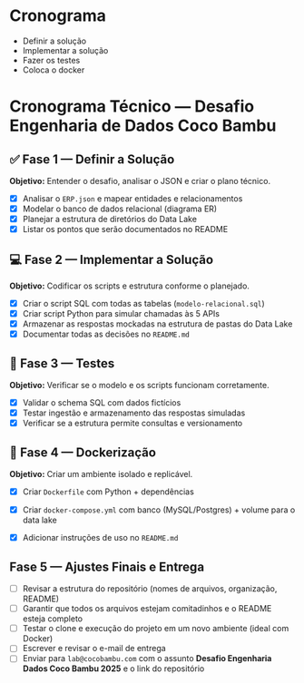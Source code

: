 # Cronograma

- Definir a solução
- Implementar a solução
- Fazer os testes
- Coloca o docker

# Cronograma Técnico — Desafio Engenharia de Dados Coco Bambu

## ✅ Fase 1 — Definir a Solução

**Objetivo:** Entender o desafio, analisar o JSON e criar o plano técnico.

- [x]  Analisar o `ERP.json` e mapear entidades e relacionamentos
- [x]  Modelar o banco de dados relacional (diagrama ER)
- [x] Planejar a estrutura de diretórios do Data Lake
- [x]  Listar os pontos que serão documentados no README

## 💻 Fase 2 — Implementar a Solução

**Objetivo:** Codificar os scripts e estrutura conforme o planejado.

- [x]  Criar o script SQL com todas as tabelas (`modelo-relacional.sql`)
- [x]  Criar script Python para simular chamadas às 5 APIs
- [x]  Armazenar as respostas mockadas na estrutura de pastas do Data Lake
- [x]  Documentar todas as decisões no `README.md`

## 🧪 Fase 3 — Testes

**Objetivo:** Verificar se o modelo e os scripts funcionam corretamente.

- [x]  Validar o schema SQL com dados fictícios
- [x]  Testar ingestão e armazenamento das respostas simuladas
- [x]  Verificar se a estrutura permite consultas e versionamento

## 🐳 Fase 4 — Dockerização

**Objetivo:** Criar um ambiente isolado e replicável.

- [x]  Criar `Dockerfile` com Python + dependências
- [x]  Criar `docker-compose.yml` com banco (MySQL/Postgres) + volume para o data lake
- [x]  Adicionar instruções de uso no `README.md`


## Fase 5 — Ajustes Finais e Entrega

- [ ]  Revisar a estrutura do repositório (nomes de arquivos, organização, README)
- [ ]  Garantir que todos os arquivos estejam comitadinhos e o README esteja completo
- [ ]  Testar o clone e execução do projeto em um novo ambiente (ideal com Docker)
- [ ]  Escrever e revisar o e-mail de entrega
- [ ]  Enviar para `lab@cocobambu.com` com o assunto **Desafio Engenharia Dados Coco Bambu 2025** e o link do repositório
